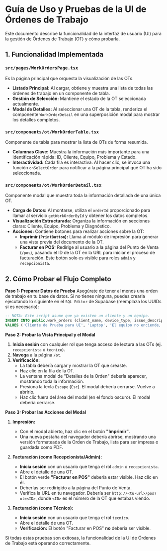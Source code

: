 # Guía de Uso y Pruebas de la UI de Órdenes de Trabajo

Este documento describe la funcionalidad de la interfaz de usuario (UI) para la gestión de Órdenes de Trabajo (OT) y cómo probarla.

## 1. Funcionalidad Implementada

### `src/pages/WorkOrdersPage.tsx`
Es la página principal que orquesta la visualización de las OTs.
- **Listado Principal:** Al cargar, obtiene y muestra una lista de todas las órdenes de trabajo en un componente de tabla.
- **Gestión de Selección:** Mantiene el estado de la OT seleccionada actualmente.
- **Modal de Detalles:** Al seleccionar una OT de la tabla, renderiza el componente `WorkOrderDetail` en una superposición modal para mostrar los detalles completos.

### `src/components/ot/WorkOrderTable.tsx`
Componente de tabla para mostrar la lista de OTs de forma resumida.
- **Columnas Clave:** Muestra la información más importante para una identificación rápida: ID, Cliente, Equipo, Problema y Estado.
- **Interactividad:** Cada fila es interactiva. Al hacer clic, se invoca una función `onSelectOrder` para notificar a la página principal qué OT ha sido seleccionada.

### `src/components/ot/WorkOrderDetail.tsx`
Componente modal que muestra toda la información detallada de una única OT.
- **Carga de Datos:** Al montarse, utiliza el `orderId` proporcionado para llamar al servicio `getWorkOrderById` y obtener los datos completos.
- **Visualización Estructurada:** Organiza la información en secciones claras: Cliente, Equipo, Problema y Diagnóstico.
- **Acciones:** Contiene botones para realizar acciones sobre la OT:
    - **Imprimir (`PrintButton`):** Llama al módulo de impresión para generar una vista previa del documento de la OT.
    - **Facturar en POS:** Redirige al usuario a la página del Punto de Venta (`/pos`), pasando el ID de la OT en la URL para iniciar el proceso de facturación. Este botón solo es visible para roles `admin` y `recepcionista`.

## 2. Cómo Probar el Flujo Completo

**Paso 1: Preparar Datos de Prueba**
Asegúrate de tener al menos una orden de trabajo en tu base de datos. Si no tienes ninguna, puedes crearla ejecutando lo siguiente en el `SQL Editor` de Supabase (reemplaza los UUIDs si es necesario):

```sql
-- NOTA: Este script asume que ya existen un cliente y un equipo.
INSERT INTO public.work_orders (client_name, device_type, issue_description, status)
VALUES ('Cliente de Prueba para UI', 'Laptop', 'El equipo no enciende, huele a quemado.', 'Ingresado');
```

**Paso 2: Probar la Vista Principal y el Modal**
1.  **Inicia sesión** con cualquier rol que tenga acceso de lectura a las OTs (ej. `recepcionista` o `tecnico`).
2.  **Navega** a la página `/ot`.
3.  **Verificación:**
    -   La tabla debería cargar y mostrar la OT que creaste.
    -   Haz clic en la fila de la OT.
    -   La ventana modal de "Detalles de la Orden" debería aparecer, mostrando toda la información.
    -   Presiona la tecla `Escape` (`Esc`). El modal debería cerrarse. Vuelve a abrirlo.
    -   Haz clic fuera del área del modal (en el fondo oscuro). El modal debería cerrarse.

**Paso 3: Probar las Acciones del Modal**

1.  **Impresión:**
    -   Con el modal abierto, haz clic en el botón **"Imprimir"**.
    -   Una nueva pestaña del navegador debería abrirse, mostrando una versión formateada de la Orden de Trabajo, lista para ser impresa o guardada como PDF.

2.  **Facturación (como Recepcionista/Admin):**
    -   **Inicia sesión** con un usuario que tenga el rol `admin` o `recepcionista`.
    -   Abre el detalle de una OT.
    -   El botón verde **"Facturar en POS"** debería estar visible. Haz clic en él.
    -   Deberías ser redirigido a la página del Punto de Venta.
    -   Verifica la URL en tu navegador. Debería ser `http://<tu-url>/pos?ot=<ID>`, donde `<ID>` es el número de la OT que estabas viendo.

3.  **Facturación (como Técnico):**
    -   **Inicia sesión** con un usuario que tenga el rol `tecnico`.
    -   Abre el detalle de una OT.
    -   **Verificación:** El botón "Facturar en POS" **no** debería ser visible.

Si todas estas pruebas son exitosas, la funcionalidad de la UI de Órdenes de Trabajo está operando correctamente.
